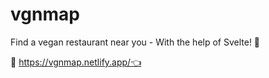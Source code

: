 # vgnmap

Find a vegan restaurant near you - With the help of Svelte! 🌱

🙌 https://vgnmap.netlify.app/👈